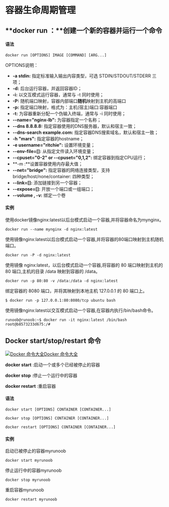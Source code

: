 # 容器生命周期管理

## **docker run ：**创建一个新的容器并运行一个命令

#### 语法

```text
docker run [OPTIONS] IMAGE [COMMAND] [ARG...]
```

OPTIONS说明：

* **-a stdin:** 指定标准输入输出内容类型，可选 STDIN/STDOUT/STDERR 三项；
* **-d:** 后台运行容器，并返回容器ID；
* **-i:** 以交互模式运行容器，通常与 -t 同时使用；
* **-P:** 随机端口映射，容器内部端口**随机**映射到主机的高端口
* **-p:** 指定端口映射，格式为：主机\(宿主\)端口:容器端口
* **-t:** 为容器重新分配一个伪输入终端，通常与 -i 同时使用；
* **--name="nginx-lb":** 为容器指定一个名称；
* **--dns 8.8.8.8:** 指定容器使用的DNS服务器，默认和宿主一致；
* **--dns-search example.com:** 指定容器DNS搜索域名，默认和宿主一致；
* **-h "mars":** 指定容器的hostname；
* **-e username="ritchie":** 设置环境变量；
* **--env-file=\[\]:** 从指定文件读入环境变量；
* **--cpuset="0-2" or --cpuset="0,1,2":** 绑定容器到指定CPU运行；
* **-m :**设置容器使用内存最大值；
* **--net="bridge":** 指定容器的网络连接类型，支持 bridge/host/none/container: 四种类型；
* **--link=\[\]:** 添加链接到另一个容器；
* **--expose=\[\]:** 开放一个端口或一组端口；
* **--volume , -v:** 绑定一个卷

#### 实例

使用docker镜像nginx:latest以后台模式启动一个容器,并将容器命名为mynginx。

```text
docker run --name mynginx -d nginx:latest
```

使用镜像nginx:latest以后台模式启动一个容器,并将容器的80端口映射到主机随机端口。

```text
docker run -P -d nginx:latest
```

使用镜像 nginx:latest，以后台模式启动一个容器,将容器的 80 端口映射到主机的 80 端口,主机的目录 /data 映射到容器的 /data。

```text
docker run -p 80:80 -v /data:/data -d nginx:latest
```

绑定容器的 8080 端口，并将其映射到本地主机 127.0.0.1 的 80 端口上。

```text
$ docker run -p 127.0.0.1:80:8080/tcp ubuntu bash
```

使用镜像nginx:latest以交互模式启动一个容器,在容器内执行/bin/bash命令。

```text
runoob@runoob:~$ docker run -it nginx:latest /bin/bash
root@b8573233d675:/# 
```

## Docker start/stop/restart 命令

[![ Docker &#x547D;&#x4EE4;&#x5927;&#x5168;](https://www.runoob.com/images/up.gif)Docker 命令大全](https://www.runoob.com/docker/docker-command-manual.html)

**docker start** :启动一个或多个已经被停止的容器

**docker stop** :停止一个运行中的容器

**docker restart** :重启容器

#### 语法

```text
docker start [OPTIONS] CONTAINER [CONTAINER...]
```

```text
docker stop [OPTIONS] CONTAINER [CONTAINER...]
```

```text
docker restart [OPTIONS] CONTAINER [CONTAINER...]
```

#### 实例

启动已被停止的容器myrunoob

```text
docker start myrunoob
```

停止运行中的容器myrunoob

```text
docker stop myrunoob
```

重启容器myrunoob

```text
docker restart myrunoob
```

